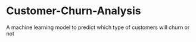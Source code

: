 # Customer-Churn-Analysis
A machine learning model to predict which type of customers will churn or not
